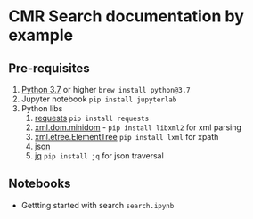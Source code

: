 # CMR Search documentation by example

## Pre-requisites

1. [Python 3.7](https://www.python.org/downloads/release/python-370/) or higher `brew install python@3.7`
2. Jupyter notebook `pip install jupyterlab`
3. Python libs
   1. [requests](https://docs.python-requests.org/en/master/) `pip install requests` 
   2. [xml.dom.minidom](https://docs.python.org/3/library/xml.dom.minidom.html) -  `pip install libxml2` for xml parsing
   3. [xml.etree.ElementTree](https://docs.python.org/3/library/xml.etree.elementtree.html) `pip install lxml` for xpath
   4. [json](https://docs.python.org/3/library/json.html) 
   5. [jq](https://pypi.org/project/jq/) `pip install jq` for json traversal

## Notebooks
- Gettting started with search `search.ipynb`
